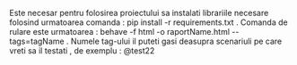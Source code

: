 Este necesar pentru folosirea proiectului sa instalati librariile necesare folosind urmatoarea comanda : pip install -r requirements.txt .
Comanda de rulare este urmatoarea : behave -f html -o raportName.html -- tags=tagName .
Numele tag-ului il puteti gasi deasupra scenariuli pe care vreti sa il testati , de exemplu : @test22
